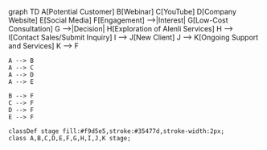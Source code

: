 graph TD
    A[Potential Customer]
    B[Webinar]
    C[YouTube]
    D[Company Website]
    E[Social Media]
    F[Engagement] -->|Interest| G[Low-Cost Consultation]
    G -->|Decision| H[Exploration of AIenli Services]
    H --> I[Contact Sales/Submit Inquiry]
    I --> J[New Client]
    J --> K[Ongoing Support and Services]
    K --> F
    
    A --> B
    A --> C
    A --> D
    A --> E
    
    B --> F
    C --> F
    D --> F
    E --> F

    classDef stage fill:#f9d5e5,stroke:#35477d,stroke-width:2px;
    class A,B,C,D,E,F,G,H,I,J,K stage;
